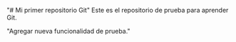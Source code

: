 "# Mi primer repositorio Git"
Este es el repositorio de prueba para aprender Git.

"Agregar nueva funcionalidad de prueba." 
